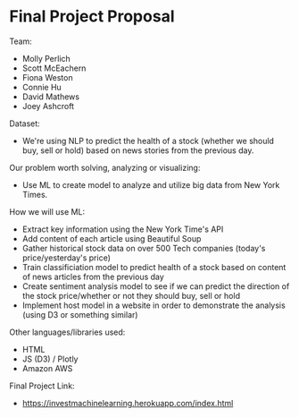 # Final Project Proposal

Team:
* Molly Perlich
* Scott McEachern
* Fiona Weston
* Connie Hu
* David Mathews
* Joey Ashcroft

Dataset:
* We're using NLP to predict the health of a stock (whether we should buy, sell or hold) based on news stories from the previous day.

Our problem worth solving, analyzing or visualizing:
* Use ML to create model to analyze and utilize big data from New York Times.

How we will use ML: 
* Extract key information using the New York Time's API
* Add content of each article using Beautiful Soup 
* Gather historical stock data on over 500 Tech companies (today's price/yesterday's price)
* Train classificiation model to predict health of a stock based on content of news articles from the previous day
* Create sentiment analysis model to see if we can predict the direction of the stock price/whether or not they should buy, sell or hold
* Implement host model in a website in order to demonstrate the analysis (using D3 or something similar)

Other languages/libraries used:
* HTML
* JS (D3) / Plotly
* Amazon AWS 

Final Project Link:
* https://investmachinelearning.herokuapp.com/index.html

